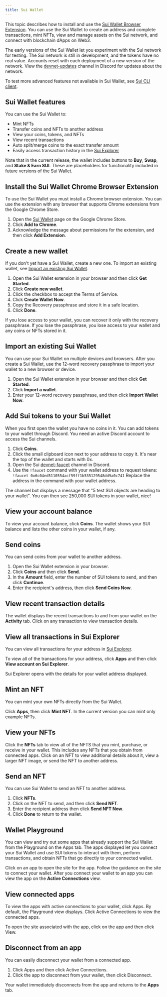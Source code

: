 ```yaml
---
title: Sui Wallet
---
```


This topic describes how to install and use the [Sui Wallet Browser Extension](https://chrome.google.com/webstore/detail/sui-wallet/opcgpfmipidbgpenhmajoajpbobppdil). You can use the Sui Wallet to create an address and complete transactions, mint NFTs, view and manage assets on the Sui network, and connect with blockchain dApps on Web3.

The early versions of the Sui Wallet let you experiment with the Sui network for testing. The Sui network is still in development, and the tokens have no real value. Accounts reset with each deployment of a new version of the network. View the [devnet-updates](https://discord.com/channels/916379725201563759/1004638487078772736) channel in Discord for updates about the network.

To test more advanced features not available in Sui Wallet, see [Sui CLI client](../build/cli-client.md).

## Sui Wallet features

You can use the Sui Wallet to:

* Mint NFTs
* Transfer coins and NFTs to another address
* View your coins, tokens, and NFTs
* View recent transactions
* Auto split/merge coins to the exact transfer amount
* Easily access transaction history in the [Sui Explorer](https://explorer.devnet.sui.io/)

Note that in the current release, the wallet includes buttons to **Buy**, **Swap**, and **Stake & Earn SUI**. These are placeholders for functionality included in future versions of the Sui Wallet. 

## Install the Sui Wallet Chrome Browser Extension

To use the Sui Wallet you must install a Chrome browser extension. You can use the extension with any browser that supports Chrome extensions from the Google Chrome Store. 

1. Open the [Sui Wallet](https://chrome.google.com/webstore/detail/sui-wallet/opcgpfmipidbgpenhmajoajpbobppdil) page on the Google Chrome Store.
1. Click **Add to Chrome**.
1. Acknowledge the message about permissions for the extension, and then click **Add Extension**.

## Create a new wallet

If you don't yet have a Sui Wallet, create a new one. To import an existing wallet, see [Import an existing Sui Wallet](#import-an-existing-sui-wallet).

1. Open the Sui Wallet extension in your browser and then click **Get Started**.
1. Click **Create new wallet**.
1. Click the checkbox to accept the Terms of Service.
1. Click **Create Wallet Now**.
1. Copy the Recovery passphrase and store it in a safe location.
1. Click **Done**.

If you lose access to your wallet, you can recover it only with the recovery passphrase. If you lose the passphrase, you lose access to your wallet and any coins or NFTs stored in it.

## Import an existing Sui Wallet

You can use your Sui Wallet on multiple devices and browsers. After you create a Sui Wallet, use the 12-word recovery passphrase to import your wallet to a new browser or device. 

1. Open the Sui Wallet extension in your browser and then click **Get Started**.
1. Click **Import a wallet**.
1. Enter your 12-word recovery passphrase, and then click **Import Wallet Now**.

## Add Sui tokens to your Sui Wallet

When you first open the wallet you have no coins in it. You can add tokens to your wallet through Discord. You need an active Discord account to access the Sui channels.

1. Click **Coins**.
1. Click the small clipboard icon next to your address to copy it. 
It's near the top of the wallet and starts with 0x.
1. Open the Sui [devnet-faucet](https://discord.com/channels/916379725201563759/971488439931392130) channel in Discord.
1. Use the `!faucet` command with your wallet address to request tokens:
   `!faucet 0x6c04ed5110554acf59ff1b535129548dd9a0c741`
   Replace the address in the command with your wallet address.

The channel bot displays a message that "5 test SUI objects are heading to your wallet". You can then see 250,000 SUI tokens in your wallet, nice!

## View your account balance

To view your account balance, click **Coins**. The wallet shows your SUI balance and lists the other coins in your wallet, if any.


## Send coins

You can send coins from your wallet to another address.

1. Open the Sui Wallet extension in your browser.
1. Click **Coins** and then click **Send**.
1. In the **Amount** field, enter the number of SUI tokens to send, and then click **Continue**.
1. Enter the recipient's address, then click **Send Coins Now**.


## View recent transaction details

The wallet displays the recent transactions to and from your wallet on the **Activity** tab. Click on any transaction to view transaction details.


## View all transactions in Sui Explorer

You can view all transactions for your address in [Sui Explorer](https://explorer.devnet.sui.io/).

To view all of the transactions for your address, click **Apps** and then click **View account on Sui Explorer**.

Sui Explorer opens with the details for your wallet address displayed.


## Mint an NFT

You can mint your own NFTs directly from the Sui Wallet.

Click **Apps**, then click **Mint NFT**. In the current version you can mint only example NFTs.


## View your NFTs

Click the **NFTs** tab to view all of the NFTS that you mint, purchase, or receive in your wallet. This includes any NFTs that you obtain from connected apps.  Click on an NFT to view additional details about it, view a larger NFT image, or send the NFT to another address.


## Send an NFT

You can use Sui Wallet to send an NFT to another address.

1. Click **NFTs**.
1. Click on the NFT to send, and then click **Send NFT**.
1. Enter the recipient address then click **Send NFT Now**.
1. Click **Done** to return to the wallet.


## Wallet Playground

You can view and try out some apps that already support the Sui Wallet from the Playground on the Apps tab. The apps displayed let you connect your Sui Wallet and use SUI tokens to interact with them, perform transactions, and obtain NFTs that go directly to your connected wallet.

Click on an app to open the site for the app. Follow the guidance on the site to connect your wallet. After you connect your wallet to an app you can view the app on the **Active Connections** view.


## View connected apps

To view the apps with active connections to your wallet, click Apps. By default, the Playground view displays. Click Active Connections to view the connected apps.

To open the site associated with the app, click on the app and then click View.


## Disconnect from an app

You can easily disconnect your wallet from a connected app. 
1. Click Apps and then click Active Connections.
1. Click the app to disconnect from your wallet, then click Disconnect.

Your wallet immediately disconnects from the app and returns to the **Apps** tab.




